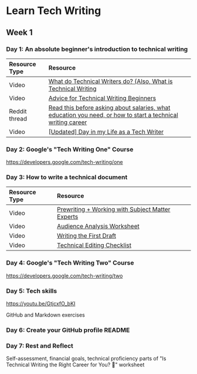 # Learn Tech Writing 

## Week 1

### Day 1: An absolute beginner's introduction to technical writing 

Resource Type | Resource 
:-- | :--
Video | [What do Technical Writers do? (Also, What is Technical Writing](https://youtu.be/biocrCx5T_k) 
Video | [Advice for Technical Writing Beginners](https://youtu.be/JHm3kVMITmI)  
Reddit thread | [Read this before asking about salaries, what education you need, or how to start a technical writing career](https://www.reddit.com/r/technicalwriting/comments/bomlrj/read_this_before_asking_about_salaries_what/)
Video | [[Updated] Day in my Life as a Tech Writer](https://youtu.be/8AbBf3j0hSY)

### Day 2: Google's "Tech Writing One" Course

https://developers.google.com/tech-writing/one

### Day 3: How to write a technical document

Resource Type | Resource 
:-- | :--
Video | [Prewriting + Working with Subject Matter Experts](https://youtu.be/urOLNxRm2KM) 
Video | [Audience Analysis Worksheet](https://youtu.be/TXisTiNAWyE)  
Video | [Writing the First Draft](https://youtu.be/MHOH2kgXfDc)
Video | [Technical Editing Checklist](https://youtu.be/vpl8WaXnmMs)

### Day 4: Google's "Tech Writing Two" Course

https://developers.google.com/tech-writing/two

### Day 5: Tech skills

https://youtu.be/GtjcxfO_bKI

GitHub and Markdown exercises

### Day 6: Create your GitHub profile README

### Day 7: Rest and Reflect 
Self-assessment, financial goals, technical proficiency parts of "Is Technical Writing the Right Career for You? 🤔" worksheet

